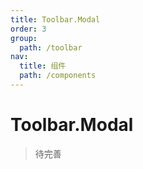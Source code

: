 ```yaml
---
title: Toolbar.Modal
order: 3
group:
  path: /toolbar
nav:
  title: 组件
  path: /components
---
```


# Toolbar.Modal

> 待完善
